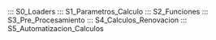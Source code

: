 ::: S0_Loaders
::: S1_Parametros_Calculo
::: S2_Funciones
::: S3_Pre_Procesamiento
::: S4_Calculos_Renovacion
::: S5_Automatizacion_Calculos